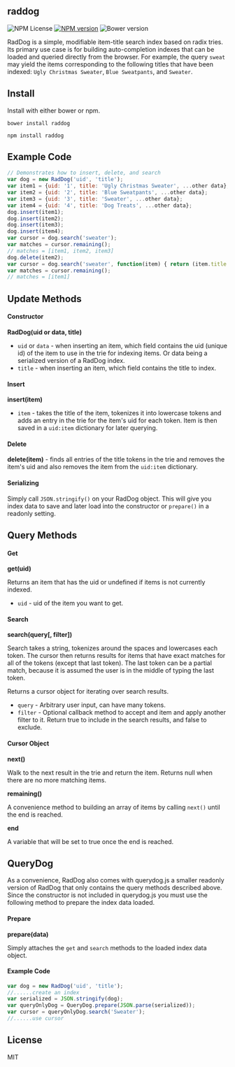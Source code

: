raddog
-------------------------------

![NPM License](https://img.shields.io/npm/l/raddog.svg?style=flat)
[![NPM version](http://img.shields.io/npm/v/raddog.svg?style=flat)](https://www.npmjs.org/package/raddog)
![Bower version](http://img.shields.io/bower/v/raddog.svg?style=flat)

RadDog is a simple, modifiable item-title search index based on radix tries. Its primary use case is for building auto-completion indexes that can be loaded and queried directly from the browser. For example, the query `sweat` may yield the items corresponding to the following titles that have been indexed: `Ugly Christmas Sweater`, `Blue Sweatpants`, and `Sweater`.

Install
-------------------------------

Install with either bower or npm.

```shell
bower install raddog
```

```shell
npm install raddog
```

Example Code
-------------------------------

```javascript
// Demonstrates how to insert, delete, and search
var dog = new RadDog('uid', 'title');
var item1 = {uid: '1', title: 'Ugly Christmas Sweater', ...other data};
var item2 = {uid: '2', title: 'Blue Sweatpants', ...other data};
var item3 = {uid: '3', title: 'Sweater', ...other data};
var item4 = {uid: '4', title: 'Dog Treats', ...other data};
dog.insert(item1);
dog.insert(item2);
dog.insert(item3);
dog.insert(item4);
var cursor = dog.search('sweater');
var matches = cursor.remaining();
// matches = [item1, item2, item3]
dog.delete(item2);
var cursor = dog.search('sweater', function(item) { return (item.title.indexOf('Ugly') !== -1); });
var matches = cursor.remaining();
// matches = [item1]
```

Update Methods
-------------------------------

#### Constructor

**RadDog(uid or data, title)**

* `uid` or `data` - when inserting an item, which field contains the uid (unique id) of the item to use in the trie for indexing items. Or data being a serialized version of a RadDog index.
* `title` - when inserting an item, which field contains the title to index.

#### Insert

**insert(item)**

* `item` - takes the title of the item, tokenizes it into lowercase tokens and adds an entry in the trie for the item's uid for each token. Item is then saved in a `uid:item` dictionary for later querying.

#### Delete

**delete(item)** - finds all entries of the title tokens in the trie and removes the item's uid and also removes the item from the `uid:item` dictionary.

#### Serializing

Simply call `JSON.stringify()` on your RadDog object. This will give you index data to save and later load into the constructor or `prepare()` in a readonly setting.

Query Methods
-------------------------------

#### Get

**get(uid)**

Returns an item that has the uid or undefined if items is not currently indexed.

* `uid` - uid of the item you want to get.

#### Search

**search(query[, filter])**

Search takes a string, tokenizes around the spaces and lowercases each token. The cursor then returns results for items that have exact matches for all of the tokens (except that last token). The last token can be a partial match, because it is assumed the user is in the middle of typing the last token.

Returns a cursor object for iterating over search results.

* `query` - Arbitrary user input, can have many tokens.
* `filter` - Optional callback method to accept and item and apply another filter to it. Return true to include in the search results, and false to exclude.

#### Cursor Object

**next()**

Walk to the next result in the trie and return the item. Returns null when there are no more matching items.

**remaining()**

A convenience method to building an array of items by calling `next()` until the end is reached.
	
**end**

A variable that will be set to true once the end is reached.

QueryDog
-------------------------------

As a convenience, RadDog also comes with querydog.js a smaller readonly version of RadDog that only contains the query methods described above. Since the constructor is not included in querydog.js you must use the following method to prepare the index data loaded.

#### Prepare

**prepare(data)**

Simply attaches the `get` and `search` methods to the loaded index data object. 

#### Example Code

```javascript
var dog = new RadDog('uid', 'title');
//......create an index
var serialized = JSON.stringify(dog);
var queryOnlyDog = QueryDog.prepare(JSON.parse(serialized));
var cursor = queryOnlyDog.search('Sweater');
//......use cursor
```

License
-------------------------------
MIT
